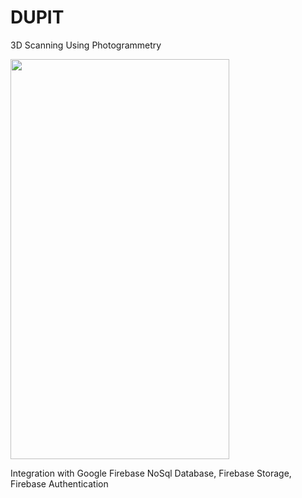 # DUPIT
3D Scanning Using Photogrammetry


<img src="https://github.com/iamhosseindhv/DUPIT/blob/master/DUPME%20-%202017-05-27%20at%2022.53.16.png" width="350" height="640"/>


Integration with Google Firebase NoSql Database, Firebase Storage, Firebase Authentication
